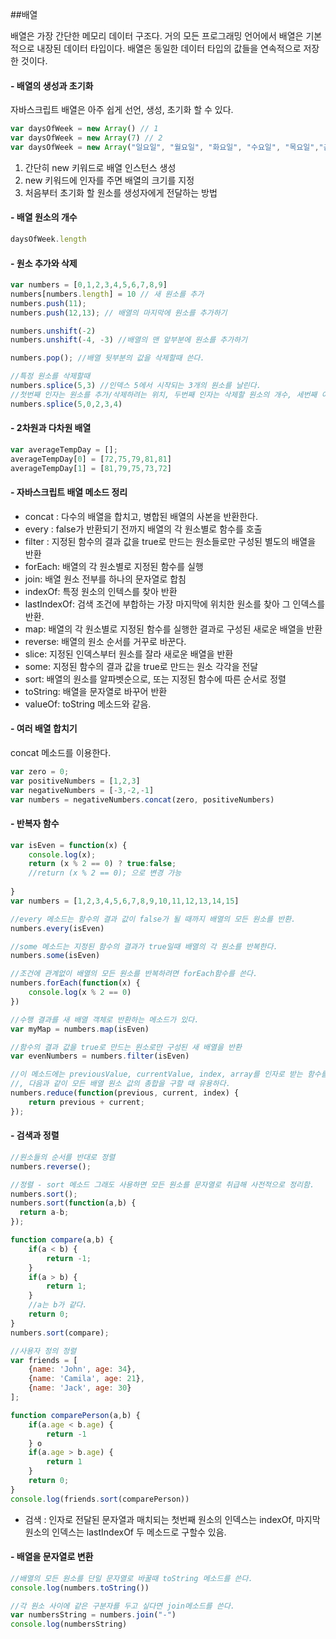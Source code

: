 ##배열

배열은 가장 간단한 메모리 데이터 구조다. 거의 모든 프로그래밍 언어에서 배열은 기본적으로 내장된 데이터 타입이다. 배열은 동일한 데이터 타입의 값들을 연속적으로 저장한 것이다. 

#### - 배열의 생성과 초기화
자바스크립트 배열은 아주 쉽게 선언, 생성, 초기화 할 수 있다.
```javascript
var daysOfWeek = new Array() // 1
var daysOfWeek = new Array(7) // 2
var daysOfWeek = new Array("일요일", "월요일", "화요일", "수요일", "목요일","금요일", "토요일") // 3
```

1. 간단히 new 키워드로 배열 인스턴스 생성
2. new 키워드에 인자를 주면 배열의 크기를 지정
3. 처음부터 초기화 할 원소를 생성자에게 전달하는 방법

#### - 배열 원소의 개수
```javascript
daysOfWeek.length
```

#### - 원소 추가와 삭제
```javascript
var numbers = [0,1,2,3,4,5,6,7,8,9]
numbers[numbers.length] = 10 // 새 원소를 추가
numbers.push(11);
numbers.push(12,13); // 배열의 마지막에 원소를 추가하기

numbers.unshift(-2)
numbers.unshift(-4, -3) //배열의 맨 앞부분에 원소를 추가하기

numbers.pop(); //배열 뒷부분의 값을 삭제할때 쓴다.

//특정 원소를 삭제할때
numbers.splice(5,3) //인덱스 5에서 시작되는 3개의 원소를 날린다.
//첫번째 인자는 원소를 추가/삭제하려는 위치, 두번째 인자는 삭제할 원소의 개수, 세번째 이후는 추가할 원소들
numbers.splice(5,0,2,3,4)
```

#### - 2차원과 다차원 배열
```javascript
var averageTempDay = [];
averageTempDay[0] = [72,75,79,81,81]
averageTempDay[1] = [81,79,75,73,72]
```

#### - 자바스크립트 배열 메소드 정리
- concat : 다수의 배열을 합치고, 병합된 배열의 사본을 반환한다.
- every : false가 반환되기 전까지 배열의 각 원소별로 함수를 호출
- filter : 지정된 함수의 결과 값을 true로 만드는 원소들로만 구성된 별도의 배열을 반환
- forEach: 배열의 각 원소별로 지정된 함수를 실행
- join: 배열 원소 전부를 하나의 문자열로 합침
- indexOf: 특정 원소의 인텍스를 찾아 반환
- lastIndexOf: 검색 조건에 부합하는 가장 마지막에 위치한 원소를 찾아 그 인덱스를 반환.
- map: 배열의 각 원소별로 지정된 함수를 실행한 결과로 구성된 새로운 배열을 반환
- reverse: 배열의 원소 순서를 거꾸로 바꾼다.
- slice: 지정된 인덱스부터 원소를 잘라 새로운 배열을 반환
- some: 지정된 함수의 결과 값을 true로 만드는 원소 각각을 전달
- sort: 배열의 원소를 알파벳순으로, 또는 지정된 함수에 따른 순서로 정렬
- toString: 배열을 문자열로 바꾸어 반환
- valueOf: toString 메소드와 같음.


#### - 여러 배열 합치기
concat 메소드를 이용한다.
```javascript
var zero = 0;
var positiveNumbers = [1,2,3]
var negativeNumbers = [-3,-2,-1]
var numbers = negativeNumbers.concat(zero, positiveNumbers) 
```

#### - 반복자 함수
```javascript
var isEven = function(x) {
    console.log(x);
    return (x % 2 == 0) ? true:false;
    //return (x % 2 == 0); 으로 변경 가능
    
}
var numbers = [1,2,3,4,5,6,7,8,9,10,11,12,13,14,15]

//every 메소드는 함수의 결과 값이 false가 될 때까지 배열의 모든 원소를 반환.
numbers.every(isEven)

//some 메소드는 지정된 함수의 결과가 true일때 배열의 각 원소를 반복한다.
numbers.some(isEven)

//조건에 관계없이 배열의 모든 원소를 반복하려면 forEach함수를 쓴다.
numbers.forEach(function(x) {
    console.log(x % 2 == 0)
})

//수행 결과를 새 배열 객체로 반환하는 메소드가 있다. 
var myMap = numbers.map(isEven)

//함수의 결과 값을 true로 만드는 원소로만 구성된 새 배열을 반환
var evenNumbers = numbers.filter(isEven)

//이 메소드에는 previousValue, currentValue, index, array를 인자로 받는 함수를 지정하는데
//, 다음과 같이 모든 배열 원소 값의 총합을 구할 때 유용하다.
numbers.reduce(function(previous, current, index) {
    return previous + current;
});
```


#### - 검색과 정렬
```javascript
//원소들의 순서를 반대로 정렬
numbers.reverse();

//정렬 - sort 메소드 그래도 사용하면 모든 원소를 문자열로 취급해 사전적으로 정리함.
numbers.sort();
numbers.sort(function(a,b) {
  return a-b;
});

function compare(a,b) {
    if(a < b) {
        return -1;    
    }
    if(a > b) {
        return 1;
    }
    //a는 b가 같다.
    return 0;
}
numbers.sort(compare);

//사용자 정의 정렬
var friends = [
    {name: 'John', age: 34},
    {name: 'Camila', age: 21},
    {name: 'Jack', age: 30}
];

function comparePerson(a,b) {
    if(a.age < b.age) {
        return -1
    } o
    if(a.age > b.age) {
        return 1
    }    
    return 0;
}
console.log(friends.sort(comparePerson))
```
- 검색 : 
인자로 전달된 문자열과 매치되는 첫번째 원소의 인덱스는 indexOf,
마지막 원소의 인덱스는 lastIndexOf 두 메소드로 구할수 있음.

 #### - 배열을 문자열로 변환
 ```javascript
//배열의 모든 원소를 단일 문자열로 바꿀때 toString 메소드를 쓴다.
console.log(numbers.toString())

//각 원소 사이에 같은 구분자를 두고 싶다면 join메소드를 쓴다.
var numbersString = numbers.join("-")
console.log(numbersString)
 ```